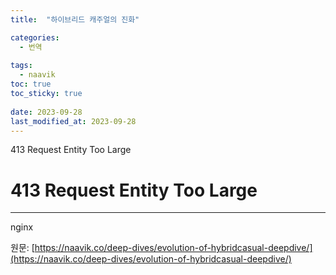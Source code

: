 ```yaml
---
title:  "하이브리드 캐주얼의 진화"

categories:
  - 번역
  
tags:
  - naavik
toc: true
toc_sticky: true
 
date: 2023-09-28
last_modified_at: 2023-09-28
---
```

413 Request Entity Too Large

# 413 Request Entity Too Large

* * *

nginx

원문: [https://naavik.co/deep-dives/evolution-of-hybridcasual-deepdive/](https://naavik.co/deep-dives/evolution-of-hybridcasual-deepdive/)